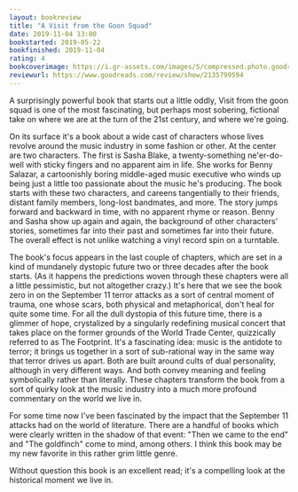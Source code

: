 ```yaml
---
layout: bookreview
title: "A Visit from the Goon Squad"
date: 2019-11-04 13:00
bookstarted: 2019-05-22
bookfinished: 2019-11-04
rating: 4
bookcoverimage: https://i.gr-assets.com/images/S/compressed.photo.goodreads.com/books/1356844046l/7331435._SX98_.jpg
reviewurl: https://www.goodreads.com/review/show/2135799594
---
```


A surprisingly powerful book that starts out a little oddly, Visit from the goon squad is one of the most fascinating, but perhaps most sobering, fictional take on where we are at the turn of the 21st century, and where we're going.



On its surface it's a book about a wide cast of characters whose lives revolve around the music industry in some fashion or other. At the center are two characters. The first is Sasha Blake, a twenty-something ne'er-do-well with sticky fingers and no apparent aim in life. She works for Benny Salazar, a cartoonishly boring middle-aged music executive who winds up being just a little too passionate about the music he's producing. The book starts with these two characters, and careens tangentially to their friends, distant family members, long-lost bandmates, and more. The story jumps forward and backward in time, with no apparent rhyme or reason. Benny and Sasha show up again and again, the background of other characters' stories, sometimes far into their past and sometimes far into their future. The overall effect is not unlike watching a vinyl record spin on a turntable.



The book's focus appears in the last couple of chapters, which are set in a kind of mundanely dystopic future two or three decades after the book starts. (As it happens the predictions woven through these chapters were all a little pessimistic, but not altogether crazy.) It's here that we see the book zero in on the September 11 terror attacks as a sort of central moment of trauma, one whose scars, both physical and metaphorical, don't heal for quite some time. For all the dull dystopia of this future time, there is a glimmer of hope, crystalized by a singularly redefining musical concert that takes place on the former grounds of the World Trade Center, quizzically referred to as The Footprint. It's a fascinating idea: music is the antidote to terror; it brings us together in a sort of sub-rational way in the same way that terror drives us apart. Both are built around cults of dual personality, although in very different ways. And both convey meaning and feeling symbolically rather than literally. These chapters transform the book from a sort of quirky look at the music industry into a much more profound commentary on the world we live in.



For some time now I've been fascinated by the impact that the September 11 attacks had on the world of literature. There are a handful of books which were clearly written in the shadow of that event: "Then we came to the end" and "The goldfinch" come to mind, among others. I think this book may be my new favorite in this rather grim little genre.



Without question this book is an excellent read; it's a compelling look at the historical moment we live in.
